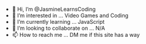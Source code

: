 - 👋 Hi, I’m @JasmineLearnsCoding
- 👀 I’m interested in ... Video Games and Coding
- 🌱 I’m currently learning ... JavaScript
- 💞️ I’m looking to collaborate on ... N/A
- 📫 How to reach me ... DM me if this site has a way

<!---
JasmineLearnsCoding/JasmineLearnsCoding is a ✨ special ✨ repository because its `README.md` (this file) appears on your GitHub profile.
You can click the Preview link to take a look at your changes.
--->
